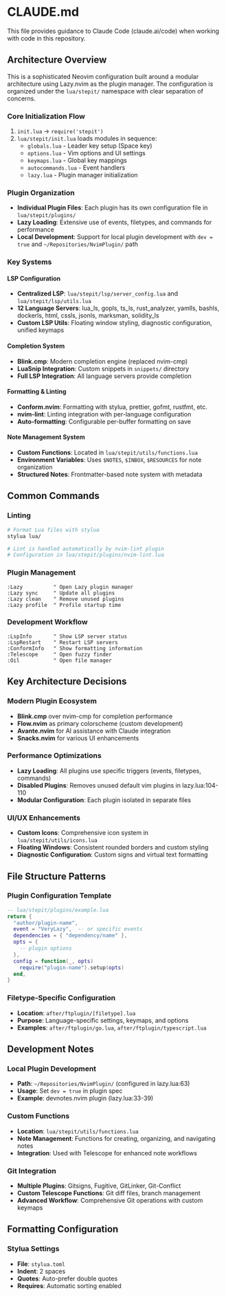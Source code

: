 # CLAUDE.md

This file provides guidance to Claude Code (claude.ai/code) when working with code in this repository.

## Architecture Overview

This is a sophisticated Neovim configuration built around a modular architecture using Lazy.nvim as the plugin manager. The configuration is organized under the `lua/stepit/` namespace with clear separation of concerns.

### Core Initialization Flow
1. `init.lua` → `require('stepit')`
2. `lua/stepit/init.lua` loads modules in sequence:
   - `globals.lua` - Leader key setup (Space key)
   - `options.lua` - Vim options and UI settings
   - `keymaps.lua` - Global key mappings
   - `autocommands.lua` - Event handlers
   - `lazy.lua` - Plugin manager initialization

### Plugin Organization
- **Individual Plugin Files**: Each plugin has its own configuration file in `lua/stepit/plugins/`
- **Lazy Loading**: Extensive use of events, filetypes, and commands for performance
- **Local Development**: Support for local plugin development with `dev = true` and `~/Repositories/NvimPlugin/` path

### Key Systems

#### LSP Configuration
- **Centralized LSP**: `lua/stepit/lsp/server_config.lua` and `lua/stepit/lsp/utils.lua`
- **12 Language Servers**: lua_ls, gopls, ts_ls, rust_analyzer, yamlls, bashls, dockerls, html, cssls, jsonls, marksman, solidity_ls
- **Custom LSP Utils**: Floating window styling, diagnostic configuration, unified keymaps

#### Completion System
- **Blink.cmp**: Modern completion engine (replaced nvim-cmp)
- **LuaSnip Integration**: Custom snippets in `snippets/` directory
- **Full LSP Integration**: All language servers provide completion

#### Formatting & Linting
- **Conform.nvim**: Formatting with stylua, prettier, gofmt, rustfmt, etc.
- **nvim-lint**: Linting integration with per-language configuration
- **Auto-formatting**: Configurable per-buffer formatting on save

#### Note Management System
- **Custom Functions**: Located in `lua/stepit/utils/functions.lua`
- **Environment Variables**: Uses `$NOTES`, `$INBOX`, `$RESOURCES` for note organization
- **Structured Notes**: Frontmatter-based note system with metadata

## Common Commands

### Linting
```bash
# Format Lua files with stylua
stylua lua/

# Lint is handled automatically by nvim-lint plugin
# Configuration in lua/stepit/plugins/nvim-lint.lua
```

### Plugin Management
```vim
:Lazy          " Open Lazy plugin manager
:Lazy sync     " Update all plugins
:Lazy clean    " Remove unused plugins
:Lazy profile  " Profile startup time
```

### Development Workflow
```vim
:LspInfo       " Show LSP server status
:LspRestart    " Restart LSP servers
:ConformInfo   " Show formatting information
:Telescope     " Open fuzzy finder
:Oil           " Open file manager
```

## Key Architecture Decisions

### Modern Plugin Ecosystem
- **Blink.cmp** over nvim-cmp for completion performance
- **Flow.nvim** as primary colorscheme (custom development)
- **Avante.nvim** for AI assistance with Claude integration
- **Snacks.nvim** for various UI enhancements

### Performance Optimizations
- **Lazy Loading**: All plugins use specific triggers (events, filetypes, commands)
- **Disabled Plugins**: Removes unused default vim plugins in lazy.lua:104-110
- **Modular Configuration**: Each plugin isolated in separate files

### UI/UX Enhancements
- **Custom Icons**: Comprehensive icon system in `lua/stepit/utils/icons.lua`
- **Floating Windows**: Consistent rounded borders and custom styling
- **Diagnostic Configuration**: Custom signs and virtual text formatting

## File Structure Patterns

### Plugin Configuration Template
```lua
-- lua/stepit/plugins/example.lua
return {
  "author/plugin-name",
  event = "VeryLazy",  -- or specific events
  dependencies = { "dependency/name" },
  opts = {
    -- plugin options
  },
  config = function(_, opts)
    require("plugin-name").setup(opts)
  end,
}
```

### Filetype-Specific Configuration
- **Location**: `after/ftplugin/[filetype].lua`
- **Purpose**: Language-specific settings, keymaps, and options
- **Examples**: `after/ftplugin/go.lua`, `after/ftplugin/typescript.lua`

## Development Notes

### Local Plugin Development
- **Path**: `~/Repositories/NvimPlugin/` (configured in lazy.lua:63)
- **Usage**: Set `dev = true` in plugin spec
- **Example**: devnotes.nvim plugin (lazy.lua:33-39)

### Custom Functions
- **Location**: `lua/stepit/utils/functions.lua`
- **Note Management**: Functions for creating, organizing, and navigating notes
- **Integration**: Used with Telescope for enhanced note workflows

### Git Integration
- **Multiple Plugins**: Gitsigns, Fugitive, GitLinker, Git-Conflict
- **Custom Telescope Functions**: Git diff files, branch management
- **Advanced Workflow**: Comprehensive Git operations with custom keymaps

## Formatting Configuration

### Stylua Settings
- **File**: `stylua.toml`
- **Indent**: 2 spaces
- **Quotes**: Auto-prefer double quotes
- **Requires**: Automatic sorting enabled